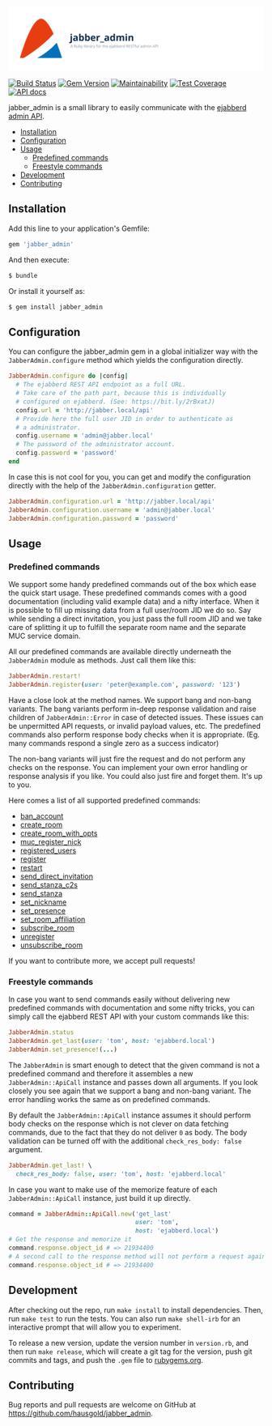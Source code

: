 ![jabber_admin](doc/assets/project.svg)

[![Build Status](https://travis-ci.org/hausgold/jabber_admin.svg?branch=master)](https://travis-ci.org/hausgold/jabber_admin)
[![Gem Version](https://badge.fury.io/rb/jabber_admin.svg)](https://badge.fury.io/rb/jabber_admin)
[![Maintainability](https://api.codeclimate.com/v1/badges/dd51c4668e97771baaba/maintainability)](https://codeclimate.com/repos/5cac8bcb6969c376ed007c70/maintainability)
[![Test Coverage](https://api.codeclimate.com/v1/badges/dd51c4668e97771baaba/test_coverage)](https://codeclimate.com/repos/5cac8bcb6969c376ed007c70/test_coverage)
[![API docs](https://img.shields.io/badge/docs-API-blue.svg)](https://www.rubydoc.info/gems/jabber_admin)

jabber_admin is a small library to easily communicate with the [ejabberd
admin API](https://docs.ejabberd.im/developer/ejabberd-api/admin-api).

- [Installation](#installation)
- [Configuration](#configuration)
- [Usage](#usage)
  - [Predefined commands](#predefined-commands)
  - [Freestyle commands](#freestyle-commands)
- [Development](#development)
- [Contributing](#contributing)

## Installation

Add this line to your application's Gemfile:

```ruby
gem 'jabber_admin'
```

And then execute:

```bash
$ bundle
```

Or install it yourself as:

```bash
$ gem install jabber_admin
```

## Configuration

You can configure the jabber_admin gem in a global initializer way with the
`JabberAdmin.configure` method which yields the configuration directly.

```ruby
JabberAdmin.configure do |config|
  # The ejabberd REST API endpoint as a full URL.
  # Take care of the path part, because this is individually
  # configured on ejabberd. (See: https://bit.ly/2rBxatJ)
  config.url = 'http://jabber.local/api'
  # Provide here the full user JID in order to authenticate as
  # a administrator.
  config.username = 'admin@jabber.local'
  # The password of the administrator account.
  config.password = 'password'
end
```

In case this is not cool for you, you can get and modify the configuration
directly with the help of the `JabberAdmin.configuration` getter.

```ruby
JabberAdmin.configuration.url = 'http://jabber.local/api'
JabberAdmin.configuration.username = 'admin@jabber.local'
JabberAdmin.configuration.password = 'password'
```

## Usage

### Predefined commands

We support some handy predefined commands out of the box which ease the quick
start usage. These predefined commands comes with a good documentation
(including valid example data) and a nifty interface. When it is possible to
fill up missing data from a full user/room JID we do so. Say while sending a
direct invitation, you just pass the full room JID and we take care of
splitting it up to fulfill the separate room name and the separate MUC service
domain.

All our predefined commands are available directly underneath the `JabberAdmin`
module as methods. Just call them like this:

```ruby
JabberAdmin.restart!
JabberAdmin.register(user: 'peter@example.com', password: '123')
```

Have a close look at the method names. We support bang and non-bang variants.
The bang variants perform in-deep response validation and raise children of
`JabberAdmin::Error` in case of detected issues. These issues can be
unpermitted API requests, or invalid payload values, etc. The predefined
commands also perform response body checks when it is appropriate. (Eg. many
commands respond a single zero as a success indicator)

The non-bang variants will just fire the request and do not perform any checks
on the response. You can implement your own error handling or response analysis
if you like. You could also just fire and forget them. It's up to you.

Here comes a list of all supported predefined commands:

- [ban_account](https://bit.ly/2KW9xVt)
- [create_room](https://bit.ly/2rB8DFR)
- [create_room_with_opts](https://bit.ly/2IBEfVO)
- [muc_register_nick](https://bit.ly/2G9EBNQ)
- [registered_users](https://bit.ly/2KhwT6Z)
- [register](https://bit.ly/2wyhAox)
- [restart](https://bit.ly/2G7YEwd)
- [send_direct_invitation](https://bit.ly/2wuTpr2)
- [send_stanza_c2s](https://bit.ly/2wwUcYr)
- [send_stanza](https://bit.ly/2rzxyK1)
- [set_nickname](https://bit.ly/2rBdyqc)
- [set_presence](https://bit.ly/2rzxyK1)
- [set_room_affiliation](https://bit.ly/2G5MfbW)
- [subscribe_room](https://bit.ly/2Ke7Zoy)
- [unregister](https://bit.ly/2wwYnDE)
- [unsubscribe_room](https://bit.ly/2G5zcrj)

If you want to contribute more, we accept pull requests!

### Freestyle commands

In case you want to send commands easily without delivering new predefined
commands with documentation and some nifty tricks, you can simply call the
ejabberd REST API with your custom commands like this:

```ruby
JabberAdmin.status
JabberAdmin.get_last(user: 'tom', host: 'ejabberd.local')
JabberAdmin.set_presence!(...)
```

The `JabberAdmin` is smart enough to detect that the given command is not a
predefined command and therefore it assembles a new `JabberAdmin::ApiCall`
instance and passes down all arguments. If you look closely you see again that
we support a bang and non-bang variant. The error handling works the same as on
predefined commands.

By default the `JabberAdmin::ApiCall` instance assumes it should perform body
checks on the response which is not clever on data fetching commands, due to
the fact that they do not deliver `0` as body. The body validation can be
turned off with the additional `check_res_body: false` argument.

```ruby
JabberAdmin.get_last! \
  check_res_body: false, user: 'tom', host: 'ejabberd.local'
```

In case you want to make use of the memorize feature of each
`JabberAdmin::ApiCall` instance, just build it up directly.

```ruby
command = JabberAdmin::ApiCall.new('get_last'
                                   user: 'tom',
                                   host: 'ejabberd.local')
# Get the response and memorize it
command.response.object_id # => 21934400
# A second call to the response method will not perform a request again
command.response.object_id # => 21934400
```

## Development

After checking out the repo, run `make install` to install dependencies. Then,
run `make test` to run the tests. You can also run `make shell-irb` for an
interactive prompt that will allow you to experiment.

To release a new version, update the version number in `version.rb`, and then
run `make release`, which will create a git tag for the version, push git
commits and tags, and push the `.gem` file to
[rubygems.org](https://rubygems.org).

## Contributing

Bug reports and pull requests are welcome on GitHub at
https://github.com/hausgold/jabber_admin.
